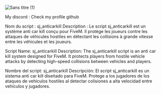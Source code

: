 ![Sans titre (1)](https://github.com/SJDevfr/sj_anticarkill/assets/166137220/65e8f9e7-e793-4ed7-b112-ae9342c3dbc8)

My discord : Check my profile github

Nom du script : sj_anticarkill
Description : Le script sj_anticarkill est un système anti car kill conçu pour FiveM. Il protège les joueurs contre les attaques de véhicules hostiles en détectant les collisions à grande vitesse entre les véhicules et les joueurs.

Script Name: sj_anticarkill
Description: The sj_anticarkill script is an anti car kill system designed for FiveM. It protects players from hostile vehicle attacks by detecting high-speed collisions between vehicles and players.

Nombre del script: sj_anticarkill
Descripción: El script sj_anticarkill es un sistema anti car kill diseñado para FiveM. Protege a los jugadores de los ataques de vehículos hostiles al detectar colisiones a alta velocidad entre vehículos y jugadores.




